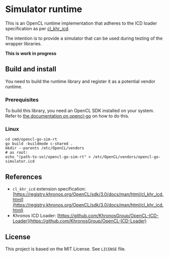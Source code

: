 # Simulator runtime

This is an OpenCL runtime implementation that adheres to the ICD loader specification as per
[cl_khr_icd](https://registry.khronos.org/OpenCL/sdk/3.0/docs/man/html/cl_khr_icd.html).

The intention is to provide a simulator that can be used during testing of the wrapper libraries.

**This is work in progress**

## Build and install

You need to build the runtime library and register it as a potential vendor runtime.

### Prerequisites
To build  this library, you need an OpenCL SDK installed on your system.
Refer to [the documentation on opencl-go][opencl-go] on how to do this.

[opencl-go]: https://opencl-go.github.com

### Linux

```
cd cmd/opencl-go-sim-rt
go build -buildmode c-shared .
mkdir --parents /etc/OpenCL/vendors
# as root:
echo "(path-to-so)/opencl-go-sim-rt" > /etc/OpenCL/vendors/opencl-go-simulator.icd
```

## References

* `cl_khr_icd` extension specification: [https://registry.khronos.org/OpenCL/sdk/3.0/docs/man/html/cl_khr_icd.html](https://registry.khronos.org/OpenCL/sdk/3.0/docs/man/html/cl_khr_icd.html)
* Khronos ICD Loader: [https://github.com/KhronosGroup/OpenCL-ICD-Loader](https://github.com/KhronosGroup/OpenCL-ICD-Loader)

## License

This project is based on the MIT License. See `LICENSE` file.
